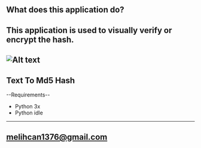 What does this application do? 
------------------------------
This application is used to visually verify or encrypt the hash.
-----------------------------------------------------------------
![Alt text](https://github.com/melihcan1376/md5hash/blob/main/md5.png?raw=true "MD5 Converter")
------------------------------
Text To Md5 Hash
------------------------------
--Requirements--

- Python 3x
- Python idle

------------------------------
melihcan1376@gmail.com
------------------------------
